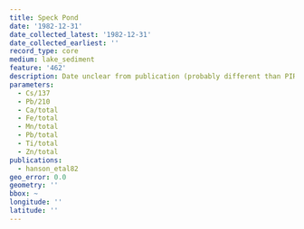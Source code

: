 ```yaml
---
title: Speck Pond
date: '1982-12-31'
date_collected_latest: '1982-12-31'
date_collected_earliest: ''
record_type: core
medium: lake_sediment
feature: '462'
description: Date unclear from publication (probably different than PIRLA core)
parameters:
  - Cs/137
  - Pb/210
  - Ca/total
  - Fe/total
  - Mn/total
  - Pb/total
  - Ti/total
  - Zn/total
publications:
  - hanson_etal82
geo_error: 0.0
geometry: ''
bbox: ~
longitude: ''
latitude: ''
---
```

